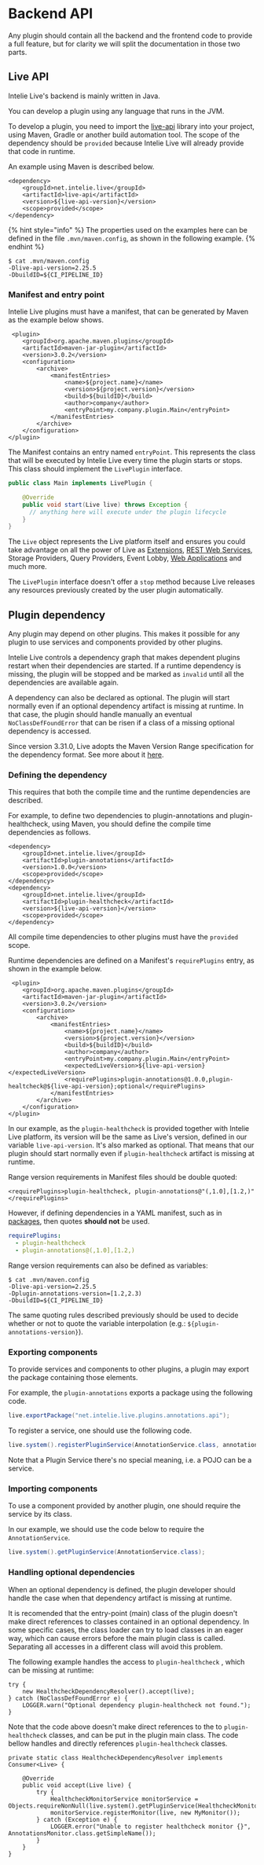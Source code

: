 # Backend API

Any plugin should contain all the backend and the frontend code to provide a full feature, but for clarity we will split the documentation in those two parts.

## Live API

Intelie Live's backend is mainly written in Java.

You can develop a plugin using any language that runs in the JVM.

To develop a plugin, you need to import the [live-api](https://search.maven.org/artifact/net.intelie.live/live-api) library into your project, using Maven, Gradle or another build automation tool. The scope of the dependency should be `provided` because Intelie Live will already provide that code in runtime.

An example using Maven is described below.

```markup
<dependency>
    <groupId>net.intelie.live</groupId>
    <artifactId>live-api</artifactId>
    <version>${live-api-version}</version>
    <scope>provided</scope>
</dependency>
```

{% hint style="info" %}
The properties used on the examples here can be defined in the file `.mvn/maven.config`, as shown in the following example.
{% endhint %}

```markup
$ cat .mvn/maven.config
-Dlive-api-version=2.25.5
-DbuildID=${CI_PIPELINE_ID}
```

### Manifest and entry point

Intelie Live plugins must have a manifest, that can be generated by Maven as the example below shows.

```markup
 <plugin>
    <groupId>org.apache.maven.plugins</groupId>
    <artifactId>maven-jar-plugin</artifactId>
    <version>3.0.2</version>
    <configuration>
        <archive>
            <manifestEntries>
                <name>${project.name}</name>
                <version>${project.version}</version>
                <build>${buildID}</build>
                <author>company</author>
                <entryPoint>my.company.plugin.Main</entryPoint>
            </manifestEntries>
        </archive>
    </configuration>
</plugin>
```

The Manifest contains an entry named `entryPoint`. This represents the class that will be executed by Intelie Live every time the plugin starts or stops. This class should implement the `LivePlugin` interface.

```java
public class Main implements LivePlugin {

    @Override
    public void start(Live live) throws Exception {
      // anything here will execute under the plugin lifecycle
    }
}
```

The `Live` object represents the Live platform itself and ensures you could take advantage on all the power of Live as [Extensions](extensions.md), [REST Web Services](web-services.md), Storage Providers, Query Providers, Event Lobby, [Web Applications](web-setup.md) and much more.

The `LivePlugin` interface doesn't offer a `stop` method because Live releases any resources previously created by the user plugin automatically.

## Plugin dependency

Any plugin may depend on other plugins. This makes it possible for any plugin to use services and components provided by other plugins.

Intelie Live controls a dependency graph that makes dependent plugins restart when their dependencies are started. If a runtime dependency is missing, the plugin will be stopped and be marked as `invalid` until all the dependencies are available again.

A dependency can also be declared as optional. The plugin will start normally even if an optional dependency artifact is missing at runtime. In that case, the plugin should handle manually an eventual `NoClassDefFoundError` that can be risen if a class of a missing optional dependency is accessed.

Since version 3.31.0, Live adopts the Maven Version Range specification for the dependency format. See more about it [here](https://maven.apache.org/enforcer/enforcer-rules/versionRanges.html).

### Defining the dependency

This requires that both the compile time and the runtime dependencies are described.

For example, to define two dependencies to plugin-annotations and plugin-healthcheck, using Maven, you should define the compile time dependencies as follows.

```markup
<dependency>
    <groupId>net.intelie.live</groupId>
    <artifactId>plugin-annotations</artifactId>
    <version>1.0.0</version>
    <scope>provided</scope>
</dependency>
<dependency>
    <groupId>net.intelie.live</groupId>
    <artifactId>plugin-healthcheck</artifactId>
    <version>${live-api-version}</version>
    <scope>provided</scope>
</dependency>
```

All compile time dependencies to other plugins must have the `provided` scope.

Runtime dependencies are defined on a Manifest's `requirePlugins` entry, as shown in the example below.

```markup
 <plugin>
    <groupId>org.apache.maven.plugins</groupId>
    <artifactId>maven-jar-plugin</artifactId>
    <version>3.0.2</version>
    <configuration>
        <archive>
            <manifestEntries>
                <name>${project.name}</name>
                <version>${project.version}</version>
                <build>${buildID}</build>
                <author>company</author>
                <entryPoint>my.company.plugin.Main</entryPoint>
                <expectedLiveVersion>${live-api-version}</expectedLiveVersion>
                <requirePlugins>plugin-annotations@1.0.0,plugin-healtcheck@${live-api-version};optional</requirePlugins>
            </manifestEntries>
        </archive>
    </configuration>
</plugin>
```

In our example, as the `plugin-healthcheck` is provided together with Intelie Live platform, its version will be the same as Live's version, defined in our variable `live-api-version`. It's also marked as optional. That means that our plugin should start normally even if `plugin-healthcheck` artifact is missing at runtime.

Range version requirements in Manifest files should be double quoted:  

```markup
<requirePlugins>plugin-healthcheck, plugin-annotations@"(,1.0],[1.2,)"</requirePlugins>
```              

However, if defining dependencies in a YAML manifest, such as in [packages](../packages.md#required-plugins), then quotes **should not** be used.

```yaml
requirePlugins:
  - plugin-healthcheck
  - plugin-annotations@(,1.0],[1.2,)
```

Range version requirements can also be defined as variables:

```markup
$ cat .mvn/maven.config
-Dlive-api-version=2.25.5
-Dplugin-annotations-version=[1.2,2.3)
-DbuildID=${CI_PIPELINE_ID}
```

The same quoting rules described previously should be used to decide whether or not to quote the variable interpolation (e.g.: `${plugin-annotations-version}`).

### Exporting components

To provide services and components to other plugins, a plugin may export the package containing those elements.

For example, the `plugin-annotations` exports a package using the following code.

```java
live.exportPackage("net.intelie.live.plugins.annotations.api");
```

To register a service, one should use the following code.

```java
live.system().registerPluginService(AnnotationService.class, annotationService);
```

Note that a Plugin Service there's no special meaning, i.e. a POJO can be a service.

### Importing components

To use a component provided by another plugin, one should require the service by its class.

In our example, we should use the code below to require the `AnnotationService`.

```java
live.system().getPluginService(AnnotationService.class);
```

### Handling optional dependencies

When an optional dependency is defined, the plugin developer should handle the case when that dependency artifact is missing at runtime.

It is recomended that the entry-point (main) class of the plugin doesn't make direct references to classes contained in an optional dependency. In some specific cases, the class loader can try to load classes in an eager way, which can cause errors before the main plugin class is called. Separating all accesses in a different class will avoid this problem.

The following example handles the access to `plugin-healthcheck` , which can be missing at runtime:

```
try {
    new HealthcheckDependencyResolver().accept(live);
} catch (NoClassDefFoundError e) {
    LOGGER.warn("Optional dependency plugin-healthcheck not found.");
}
```

Note that the code above doesn't make direct references to the to `plugin-healthcheck` classes, and can be put in the plugin main class. The code bellow handles and directly references `plugin-healthcheck` classes.

```
private static class HealthcheckDependencyResolver implements Consumer<Live> {

    @Override
    public void accept(Live live) {
        try {
            HealthcheckMonitorService monitorService = Objects.requireNonNull(live.system().getPluginService(HealthcheckMonitorService.class));
            monitorService.registerMonitor(live, new MyMonitor());
        } catch (Exception e) {
            LOGGER.error("Unable to register healthcheck monitor {}", AnnotationsMonitor.class.getSimpleName());
        }
    }
}
```
